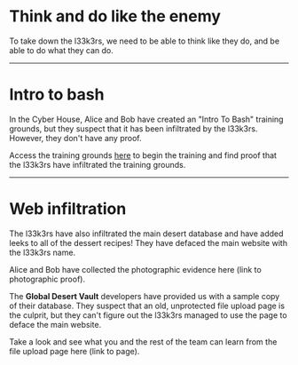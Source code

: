 # Think and do like the enemy 

To take down the l33k3rs, we need to be able to think like they do, and be able to do what they can do. 

---
# Intro to bash 
In the Cyber House, Alice and Bob have created an "Intro To Bash" training grounds, but they suspect that it has been infiltrated by the l33k3rs. However, they don't have any proof. 

Access the training grounds [here](https://udel.codes/cyber2/Bash_Tutorial) to begin the training and find proof that the l33k3rs have infiltrated the training grounds.  

---

# Web infiltration
The l33k3rs have also infiltrated the main desert database and have added leeks to all of the dessert recipes! They have defaced the main website with the l33k3rs name.

Alice and Bob have collected the photographic evidence here (link to photographic proof).

The **Global Desert Vault** developers have provided us with a sample copy of their database. They suspect that an old, unprotected file upload page is the culprit, but they can't figure out the l33k3rs managed to use the page to deface the main website. 

Take a look and see what you and the rest of the team can learn from the file upload page here (link to page). 


